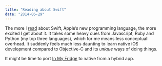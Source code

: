 ```yaml
---
title: "Reading about Swift"
date: "2014-06-29"
---
```


The more I [read](http://www.appcoda.com/swift-programming-language-intro/) about Swift, Apple’s new programming language, the more excited I get about it. It takes some heavy cues from Javascript, Ruby and Python (my top three languages), which for me means less conceptual overhead. It suddenly feels much less daunting to learn native iOS development compared to Objective-C and its _unique_ ways of doing things.

It might be time to port [In My Fridge](https://itunes.apple.com/us/app/in-my-fridge/id735487498) to native from a hybrid app.
